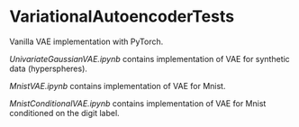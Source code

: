# VariationalAutoencoderTests
Vanilla VAE implementation with PyTorch.

*UnivariateGaussianVAE.ipynb* contains implementation of VAE for synthetic data (hyperspheres).

*MnistVAE.ipynb* contains implementation of VAE for Mnist.

*MnistConditionalVAE.ipynb* contains implementation of VAE for Mnist conditioned on the digit label.


